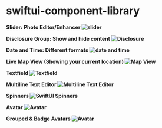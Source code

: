 # swiftui-component-library

<strong>Slider: Photo Editor/Enhancer<strong>
<img src="https://github.com/amosgyamfi/swiftui-component-library/blob/master/Slider/photo_editor.gif" alt="slider">
  
 <strong>Disclosure Group: Show and hide content<strong>
<img src="https://github.com/amosgyamfi/swiftui-component-library/blob/master/Disclosure%20Group/disclosure_group.gif" alt="Disclosure">
  
 <strong>Date and Time: Different formats<strong>
<img src="https://github.com/amosgyamfi/swiftui-component-library/blob/master/Date%20and%20Time/date_and_time.gif" alt="date and time">
  
<strong>Live Map View (Showing your current location)<strong>
<img src="https://github.com/amosgyamfi/swiftui-component-library/blob/master/Map%20View/map.png" alt="Map View">

<strong>Textfield<strong>
<img src="https://github.com/amosgyamfi/swiftui-component-library/blob/master/Textfield/textfield.gif" alt="Textfield">

<strong>Multiline Text Editor<strong>
<img src="https://github.com/amosgyamfi/swiftui-component-library/blob/master/Multiline%20Text%20Editor/multiline_text_editor.gif" alt="Multiline Text Editor">

<strong>Spinners<strong>
<img src="https://github.com/amosgyamfi/swiftui-animation-library/blob/master/spinners.gif" alt="SwiftUI Spinners">

<strong>Avatar<strong>
<img src="https://github.com/amosgyamfi/swiftui-component-library/blob/master/Avatar/avatar.gif" alt="Avatar">
  
<strong>Grouped & Badge Avatars<strong>
<img src="https://github.com/amosgyamfi/swiftui-component-library/blob/master/Avatar/grouped_and_badge_avatars.gif" alt="Avatar">


